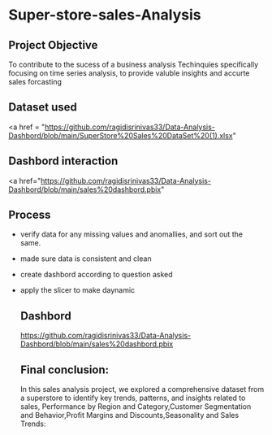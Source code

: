 # Super-store-sales-Analysis
## Project Objective
To contribute to the sucess of a business analysis Techinquies specifically focusing on time series analysis, to provide valuble insights and accurte sales forcasting

## Dataset used 

<a href = "https://github.com/ragidisrinivas33/Data-Analysis-Dashbord/blob/main/SuperStore%20Sales%20DataSet%20(1).xlsx"



## Dashbord interaction
<a href="https://github.com/ragidisrinivas33/Data-Analysis-Dashbord/blob/main/sales%20dashbord.pbix"


## Process 

- verify data for any missing values and anomallies, and sort out the same.

- made sure data is consistent and clean

- create dashbord according to question asked

- apply the slicer to make daynamic

  ## Dashbord
  https://github.com/ragidisrinivas33/Data-Analysis-Dashbord/blob/main/sales%20dashbord.pbix

  ## Final conclusion:

  In this sales analysis project, we explored a comprehensive dataset from a superstore to identify key trends, patterns, and insights related to sales, Performance by Region and Category,Customer Segmentation and Behavior,Profit Margins and Discounts,Seasonality and Sales Trends: 
  
            

